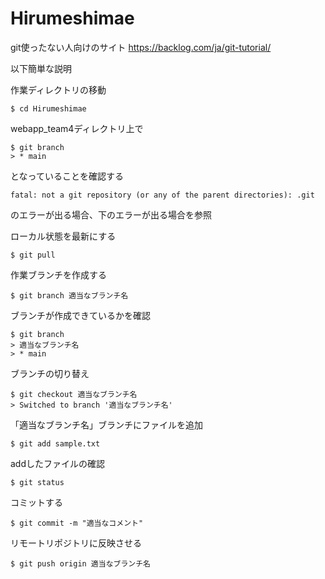 # Hirumeshimae

git使ったない人向けのサイト
https://backlog.com/ja/git-tutorial/

以下簡単な説明

作業ディレクトリの移動

```
$ cd Hirumeshimae
```

webapp_team4ディレクトリ上で

```
$ git branch
> * main
```
となっていることを確認する

```
fatal: not a git repository (or any of the parent directories): .git
```
のエラーが出る場合、下のエラーが出る場合を参照


ローカル状態を最新にする

```
$ git pull
```

作業ブランチを作成する

```
$ git branch 適当なブランチ名
```

ブランチが作成できているかを確認

```
$ git branch
> 適当なブランチ名
> * main
```

ブランチの切り替え

```
$ git checkout 適当なブランチ名
> Switched to branch '適当なブランチ名'
```
「適当なブランチ名」ブランチにファイルを追加

```
$ git add sample.txt
```

addしたファイルの確認

```
$ git status
```

コミットする

```
$ git commit -m "適当なコメント"
```

リモートリポジトリに反映させる

```
$ git push origin 適当なブランチ名
```

